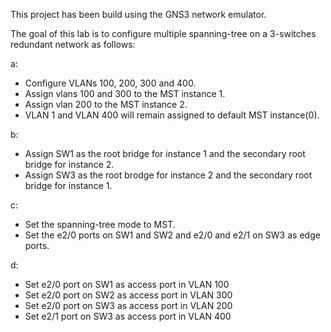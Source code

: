 This project has been build using the GNS3 network emulator.

The goal of this lab is to configure multiple spanning-tree on a 3-switches redundant network as follows:

a:

- Configure VLANs 100, 200, 300 and 400.
- Assign vlans 100 and 300 to the MST instance 1.
- Assign vlan 200 to the MST instance 2.
- VLAN 1 and VLAN 400 will remain assigned to default MST instance(0).

b:

- Assign SW1 as the root bridge for instance 1 and the secondary root bridge for instance 2.
- Assign SW3 as the root brodge for instance 2 and the secondary root bridge for instance 1.

c:

- Set the spanning-tree mode to MST.
- Set the e2/0 ports on SW1 and SW2 and e2/0 and e2/1 on SW3 as edge ports.

d: 

- Set e2/0 port on SW1 as access port in VLAN 100
- Set e2/0 port on SW2 as access port in VLAN 300
- Set e2/0 port on SW3 as access port in VLAN 200
- Set e2/1 port on SW3 as access port in VLAN 400
